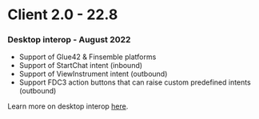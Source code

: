# Client 2.0 - 22.8

### Desktop interop - August 2022

* Support of Glue42 & Finsemble platforms
* Support of StartChat intent (inbound)
* Support of ViewInstrument intent (outbound)
* Support FDC3 action buttons that can raise custom predefined intents (outbound)

Learn more on desktop interop [here](../../../embedded-modules/desktop-interoperability/).

###
